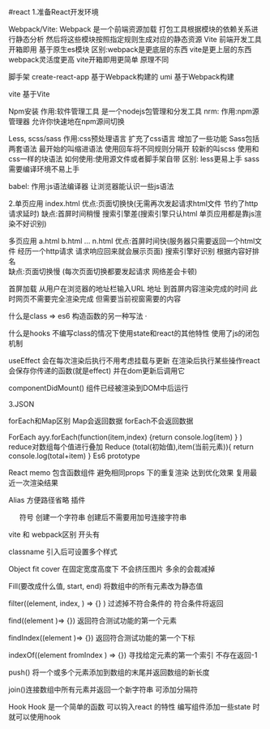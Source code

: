#react
1.准备React开发环境

Webpack/Vite:
Webpack 是一个前端资源加载 打包工具根据模块的依赖关系进行静态分析 然后将这些模块按照指定规则生成对应的静态资源
Vite 前端开发工具 开箱即用 基于原生es模块
区别:webpack是更底层的东西 vite是更上层的东西 webpack灵活度更高 vite开箱即用更简单 原理不同

脚手架
create-react-app
基于Webpack构建的
umi
基于Webpack构建

vite
基于Vite

 Npm安装 
作用:软件管理工具 是一个nodejs包管理和分发工具 
nrm:
作用:npm源管理器 允许你快速地在npm源间切换


Less, scss/sass
作用:css预处理语言 扩充了css语言 增加了一些功能
         Sass包括两套语法 最开始的叫缩进语法 使用回车将不同规则分隔开 较新的叫scss 使用和css一样的块语法
如何使用:使用源文件或者脚手架自带
区别: less更易上手 sass 需要编译环境不易上手

babel:
作用:js语法编译器 让浏览器能认识一些js语法

2.单页应用
index.html
优点:页面切换快(无需再次发起请求html文件 节约了http请求延时)
缺点:首屏时间稍慢 搜索引擎差(搜索引擎只认html 单页应用都是靠js渲染不好识别)

多页应用
a.html  b.html … n.html
优点:首屏时间快(服务器只需要返回一个html文件 经历一个http请求 请求响应回来就会展示页面) 搜索引擎好识别 根据内容好排名  
缺点:页面切换慢 (每次页面切换都要发起请求 网络差会卡顿)

首屏加载
从用户在浏览器的地址栏输入URL 地址 到首屏内容渲染完成的时间 此时网页不需要完全渲染完成 但需要当前视窗需要的内容



什么是class => es6
构造函数的另一种写法 ·

什么是hooks
不编写class的情况下使用state和react的其他特性
使用了js的闭包机制

useEffect 
会在每次渲染后执行不用考虑挂载与更新
在渲染后执行某些操作react会保存你传递的函数(就是effect) 并在dom更新后调用它    

componentDidMount() 组件已经被渲染到DOM中后运行



3.JSON

forEach和Map区别
Map会返回数据 forEach不会返回数据


ForEach
ayy.forEach(function(item,index)
	{return console.log(item)
	}
)
reduce对数组每个值进行叠加
Reduce (total(初始值),item(当前元素)){
	return console.log(total+item)
}
Es6 prototype

React memo
包含函数组件 避免相同props 下的重复渲染 达到优化效果 复用最近一次渲染结果

Alias
方便路径省略 插件
 
`	`符号
创建一个字符串 创建后不需要用加号连接字符串 

vite 和 webpack区别
开头有

classname 
引入后可设置多个样式

Object fit cover
在固定宽度高度下 不会挤压图片 多余的会裁减掉

Fill(要改成什么值, start, end) 将数组中的所有元素改为静态值 

filter((element, index, ) => {} ) 过滤掉不符合条件的 符合条件将返回

find((element )=> {}) 返回符合测试功能的第一个元素

findIndex((element )=> {}) 返回符合测试功能的第一个下标

indexOf((element fromIndex ) => {}) 寻找给定元素的第一个索引 不存在返回-1

push() 将一个或多个元素添加到数组的末尾并返回数组的新长度

join()连接数组中所有元素并返回一个新字符串 可添加分隔符


Hook 
Hook 是一个简单的函数 可以钩入react 的特性 
编写组件添加一些state 时就可以使用hook   